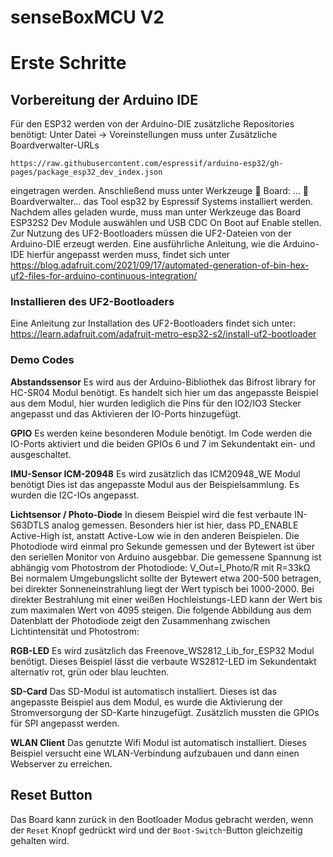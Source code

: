 # senseBoxMCU V2

# Erste Schritte

## Vorbereitung der Arduino IDE
Für den ESP32 werden von der Arduino-DIE zusätzliche Repositories benötigt:
Unter Datei -> Voreinstellungen muss unter Zusätzliche Boardverwalter-URLs 
```
https://raw.githubusercontent.com/espressif/arduino-esp32/gh-pages/package_esp32_dev_index.json
```
eingetragen werden. Anschließend muss unter Werkzeuge  Board: …  Boardverwalter… das Tool esp32 by Espressif Systems installiert werden.
Nachdem alles geladen wurde, muss man unter Werkzeuge das Board ESP32S2 Dev Module auswählen und USB CDC On Boot auf Enable stellen.
Zur Nutzung des UF2-Bootloaders müssen die UF2-Dateien von der Arduino-DIE erzeugt werden. Eine ausführliche Anleitung, wie die Arduino-IDE hierfür angepasst werden muss, findet sich unter
https://blog.adafruit.com/2021/09/17/automated-generation-of-bin-hex-uf2-files-for-arduino-continuous-integration/

### Installieren des UF2-Bootloaders
Eine Anleitung zur Installation des UF2-Bootloaders findet sich unter:
https://learn.adafruit.com/adafruit-metro-esp32-s2/install-uf2-bootloader

### Demo Codes


**Abstandssensor**
Es wird aus der Arduino-Bibliothek das Bifrost library for HC-SR04 Modul benötigt.
Es handelt sich hier um das angepasste Beispiel aus dem Modul, hier wurden lediglich die Pins für den IO2/IO3 Stecker angepasst und das Aktivieren der IO-Ports hinzugefügt.

**GPIO** 
Es werden keine besonderen Module benötigt.
Im Code werden die IO-Ports aktiviert und die beiden GPIOs 6 und 7 im Sekundentakt ein- und ausgeschaltet.

**IMU-Sensor ICM-20948**
Es wird zusätzlich das ICM20948_WE Modul benötigt
Dies ist das angepasste Modul aus der Beispielsammlung. Es wurden die I2C-IOs angepasst.

**Lichtsensor / Photo-Diode**
In diesem Beispiel wird die fest verbaute IN-S63DTLS analog gemessen. Besonders hier ist hier, dass PD_ENABLE Active-High ist, anstatt Active-Low wie in den anderen Beispielen.
Die Photodiode wird einmal pro Sekunde gemessen und der Bytewert ist über den seriellen Monitor von Arduino ausgebbar.
Die gemessene Spannung ist abhängig vom Photostrom der Photodiode:
V_Out=I_Photo/R
mit 
R=33kΩ
Bei normalem Umgebungslicht sollte der Bytewert etwa 200-500 betragen, bei direkter Sonneneinstrahlung liegt der Wert typisch bei 1000-2000. Bei direkter Bestrahlung mit einer weißen Hochleistungs-LED kann der Wert bis zum maximalen Wert von 4095 steigen. Die folgende Abbildung aus dem Datenblatt der Photodiode zeigt den Zusammenhang zwischen Lichtintensität und Photostrom:
 

**RGB-LED**
Es wird zusätzlich das Freenove_WS2812_Lib_for_ESP32 Modul benötigt.
Dieses Beispiel lässt die verbaute WS2812-LED im Sekundentakt alternativ rot, grün oder blau leuchten.

**SD-Card**
Das SD-Modul ist automatisch installiert.
Dieses ist das angepasste Beispiel aus dem Modul, es wurde die Aktivierung der Stromversorgung der SD-Karte hinzugefügt. Zusätzlich mussten die GPIOs für SPI angepasst werden.

**WLAN Client**
Das genutzte Wifi Modul ist automatisch installiert. 
Dieses Beispiel versucht eine WLAN-Verbindung aufzubauen und dann einen Webserver zu erreichen.

## Reset Button 
Das Board kann zurück in den Bootloader Modus gebracht werden, wenn der `Reset` Knopf gedrückt wird und der `Boot-Switch`-Button gleichzeitig gehalten wird.
